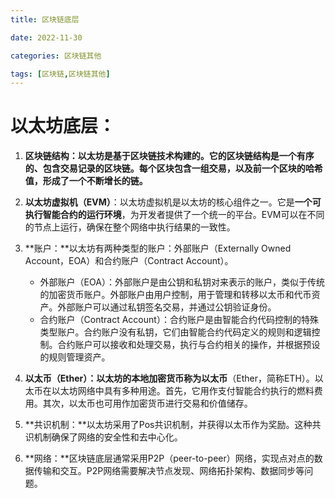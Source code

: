 ```yaml
---
title: 区块链底层

date: 2022-11-30	

categories: 区块链其他	

tags: [区块链,区块链其他]
---	
```


# 以太坊底层：

1. **区块链结构：**以太坊是基于区块链技术构建的。它的**区块链结构是一个有序的、包含交易记录的区块链。每个区块包含一组交易，以及前一个区块的哈希值，形成了一个不断增长的链。**

2. **以太坊虚拟机（EVM）**：以太坊虚拟机是以太坊的核心组件之一。它是**一个可执行智能合约的运行环境**，为开发者提供了一个统一的平台。EVM可以在不同的节点上运行，确保在整个网络中执行结果的一致性。

3. **账户：**以太坊有两种类型的账户：外部账户（Externally Owned Account，EOA）和合约账户（Contract Account）。

   - 外部账户（EOA）：外部账户是由公钥和私钥对来表示的账户，类似于传统的加密货币账户。外部账户由用户控制，用于管理和转移以太币和代币资产。外部账户可以通过私钥签名交易，并通过公钥验证身份。
   - 合约账户（Contract Account）：合约账户是由智能合约代码控制的特殊类型账户。合约账户没有私钥，它们由智能合约代码定义的规则和逻辑控制。合约账户可以接收和处理交易，执行与合约相关的操作，并根据预设的规则管理资产。

4. **以太币（Ether）：以太坊的本地加密货币称为以太币**（Ether，简称ETH）。以太币在以太坊网络中具有多种用途。首先，它用作支付智能合约执行的燃料费用。其次，以太币也可用作加密货币进行交易和价值储存。

5. **共识机制：**以太坊采用了Pos共识机制，并获得以太币作为奖励。这种共识机制确保了网络的安全性和去中心化。

6. **网络：**区块链底层通常采用P2P（peer-to-peer）网络，实现点对点的数据传输和交互。P2P网络需要解决节点发现、网络拓扑架构、数据同步等问题。

   
